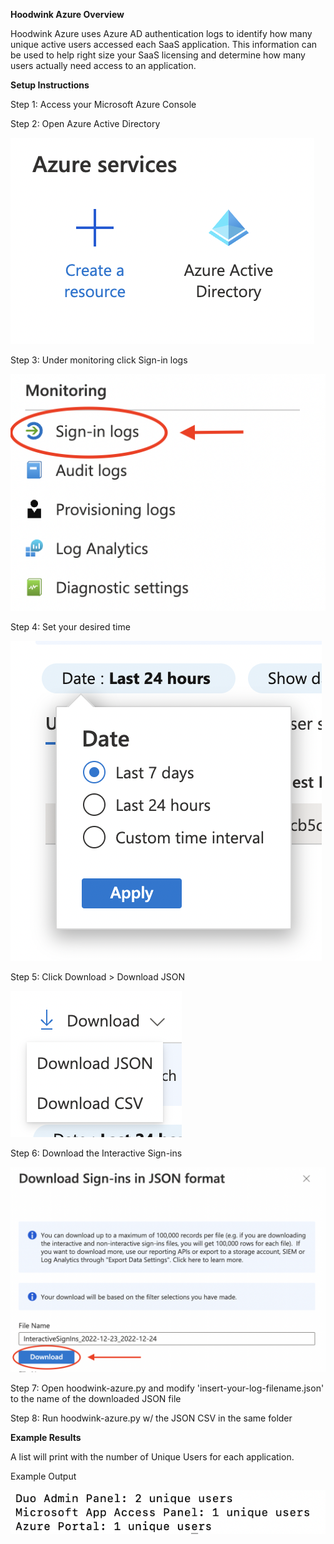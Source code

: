 **Hoodwink Azure Overview**

Hoodwink Azure uses Azure AD authentication logs to identify how many unique active users accessed each SaaS application. This information can be used to help right size your SaaS licensing and determine how many users actually need access to an application. 

**Setup Instructions**

Step 1: Access your Microsoft Azure Console

Step 2: Open Azure Active Directory

![Azure AD](https://github.com/patrickmgarrity/hoodwink/blob/main/Azure/readme-images/azure-ad.png)

Step 3: Under monitoring click Sign-in logs

![Azure AD Sign-in Logs](https://github.com/patrickmgarrity/hoodwink/blob/main/Azure/readme-images/azure-ad-sign-in-logs.png)

Step 4: Set your desired time

![Azure AD Date](https://github.com/patrickmgarrity/hoodwink/blob/main/Azure/readme-images/azure-ad-sign-in-logs-date.png)

Step 5: Click Download > Download JSON

![Download JSON](https://github.com/patrickmgarrity/hoodwink/blob/main/Azure/readme-images/azure-ad-download-json.png)

Step 6: Download the Interactive Sign-ins

![Download JSON](https://github.com/patrickmgarrity/hoodwink/blob/main/Azure/readme-images/azure-ad-interactive-signins.png)

Step 7: Open hoodwink-azure.py and modify 'insert-your-log-filename.json' to the name of the downloaded JSON file 

Step 8: Run hoodwink-azure.py w/ the JSON CSV in the same folder

**Example Results**

A list will print with the number of Unique Users for each application.

Example Output

![Azure AD Example Output](https://github.com/patrickmgarrity/hoodwink/blob/main/Azure/readme-images/example-azure-ad-output.png)
